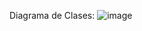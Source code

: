 Diagrama de Clases:
![image](https://github.com/user-attachments/assets/64fa6d40-4d7e-4b63-84ef-29321355e1fb)
